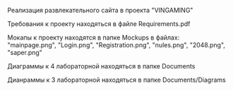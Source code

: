Реализация развлекательного сайта в проекта "VINGAMING"

Требования к проекту находяться в файле Requirements.pdf

Мокапы к проекту находятся в папке Mockups в файлах: "mainpage.png", "Login.png", "Registration.png", "nules.png", "2048.png", "saper.png"

Диаграммы к 4 лабораторной находяться в папке Documents

Дианраммы к 3 лабораторной находяться в папке Documents/Diagrams
